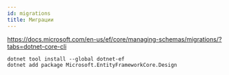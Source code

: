 ```yaml
---
id: migrations
title: Миграции
---
```


https://docs.microsoft.com/en-us/ef/core/managing-schemas/migrations/?tabs=dotnet-core-cli

```
dotnet tool install --global dotnet-ef
dotnet add package Microsoft.EntityFrameworkCore.Design
```
